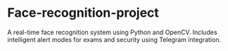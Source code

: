 # Face-recognition-project
A real-time face recognition system using Python and OpenCV. Includes intelligent alert modes for exams and security using Telegram integration.
